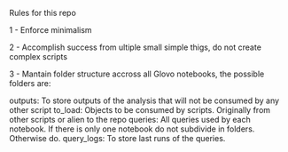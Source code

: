 Rules for this repo

1 - Enforce minimalism

2 - Accomplish success from ultiple small simple thigs, do not create complex scripts

3 - Mantain folder structure accross all Glovo notebooks, the possible folders are:

outputs: To store outputs of the analysis that will not be consumed by any other script
to_load: Objects to be consumed by scripts. Originally from other scripts or alien to the repo
queries: All queries used by each notebook. If there is only one notebook do not subdivide in folders. Otherwise do.
query_logs: To store last runs of the queries. 
